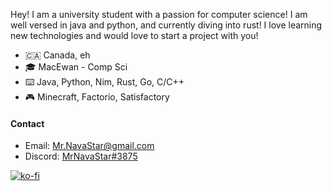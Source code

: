 Hey! I am a university student with a passion for computer science! 
I am well versed in java and python, and currently diving into rust! I love learning new technologies and would love to start a project with you!

- 🇨🇦 Canada, eh
- 🎓 MacEwan - Comp Sci
- ⌨️ Java, Python, Nim, Rust, Go, C/C++
- 🎮 Minecraft, Factorio, Satisfactory

#### Contact
- Email: Mr.NavaStar@gmail.com
- Discord: [MrNavaStar#3875]()

[![ko-fi](https://ko-fi.com/img/githubbutton_sm.svg)](https://ko-fi.com/G2G4DZF4D)
